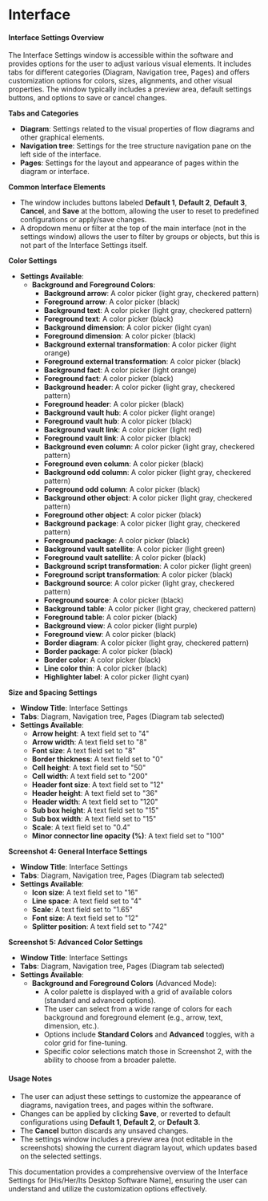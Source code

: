 # Interface

#### Interface Settings Overview

The Interface Settings window is accessible within the software and provides options for the user to adjust various visual elements. It includes tabs for different categories (Diagram, Navigation tree, Pages) and offers customization options for colors, sizes, alignments, and other visual properties. The window typically includes a preview area, default settings buttons, and options to save or cancel changes.

**Tabs and Categories**

* **Diagram**: Settings related to the visual properties of flow diagrams and other graphical elements.
* **Navigation tree**: Settings for the tree structure navigation pane on the left side of the interface.
* **Pages**: Settings for the layout and appearance of pages within the diagram or interface.

**Common Interface Elements**

* The window includes buttons labeled **Default 1**, **Default 2**, **Default 3**, **Cancel**, and **Save** at the bottom, allowing the user to reset to predefined configurations or apply/save changes.
* A dropdown menu or filter at the top of the main interface (not in the settings window) allows the user to filter by groups or objects, but this is not part of the Interface Settings itself.

&#x20;**Color Settings**

* **Settings Available**:
  * **Background and Foreground Colors**:
    * **Background arrow**: A color picker (light gray, checkered pattern)
    * **Foreground arrow**: A color picker (black)
    * **Background text**: A color picker (light gray, checkered pattern)
    * **Foreground text**: A color picker (black)
    * **Background dimension**: A color picker (light cyan)
    * **Foreground dimension**: A color picker (black)
    * **Background external transformation**: A color picker (light orange)
    * **Foreground external transformation**: A color picker (black)
    * **Background fact**: A color picker (light orange)
    * **Foreground fact**: A color picker (black)
    * **Background header**: A color picker (light gray, checkered pattern)
    * **Foreground header**: A color picker (black)
    * **Background vault hub**: A color picker (light orange)
    * **Foreground vault hub**: A color picker (black)
    * **Background vault link**: A color picker (light red)
    * **Foreground vault link**: A color picker (black)
    * **Background even column**: A color picker (light gray, checkered pattern)
    * **Foreground even column**: A color picker (black)
    * **Background odd column**: A color picker (light gray, checkered pattern)
    * **Foreground odd column**: A color picker (black)
    * **Background other object**: A color picker (light gray, checkered pattern)
    * **Foreground other object**: A color picker (black)
    * **Background package**: A color picker (light gray, checkered pattern)
    * **Foreground package**: A color picker (black)
    * **Background vault satellite**: A color picker (light green)
    * **Foreground vault satellite**: A color picker (black)
    * **Background script transformation**: A color picker (light green)
    * **Foreground script transformation**: A color picker (black)
    * **Background source**: A color picker (light gray, checkered pattern)
    * **Foreground source**: A color picker (black)
    * **Background table**: A color picker (light gray, checkered pattern)
    * **Foreground table**: A color picker (black)
    * **Background view**: A color picker (light purple)
    * **Foreground view**: A color picker (black)
    * **Border diagram**: A color picker (light gray, checkered pattern)
    * **Border package**: A color picker (black)
    * **Border color**: A color picker (black)
    * **Line color thin**: A color picker (black)
    * **Highlighter label**: A color picker (light cyan)

&#x20;**Size and Spacing Settings**

* **Window Title**: Interface Settings
* **Tabs**: Diagram, Navigation tree, Pages (Diagram tab selected)
* **Settings Available**:
  * **Arrow height**: A text field set to "4"
  * **Arrow width**: A text field set to "8"
  * **Font size**: A text field set to "8"
  * **Border thickness**: A text field set to "0"
  * **Cell height**: A text field set to "50"
  * **Cell width**: A text field set to "200"
  * **Header font size**: A text field set to "12"
  * **Header height**: A text field set to "36"
  * **Header width**: A text field set to "120"
  * **Sub box height**: A text field set to "15"
  * **Sub box width**: A text field set to "15"
  * **Scale**: A text field set to "0.4"
  * **Minor connector line opacity (%)**: A text field set to "100"

**Screenshot 4: General Interface Settings**

* **Window Title**: Interface Settings
* **Tabs**: Diagram, Navigation tree, Pages (Diagram tab selected)
* **Settings Available**:
  * **Icon size**: A text field set to "16"
  * **Line space**: A text field set to "4"
  * **Scale**: A text field set to "1.65"
  * **Font size**: A text field set to "12"
  * **Splitter position**: A text field set to "742"

**Screenshot 5: Advanced Color Settings**

* **Window Title**: Interface Settings
* **Tabs**: Diagram, Navigation tree, Pages (Diagram tab selected)
* **Settings Available**:
  * **Background and Foreground Colors** (Advanced Mode):
    * A color palette is displayed with a grid of available colors (standard and advanced options).
    * The user can select from a wide range of colors for each background and foreground element (e.g., arrow, text, dimension, etc.).
    * Options include **Standard Colors** and **Advanced** toggles, with a color grid for fine-tuning.
    * Specific color selections match those in Screenshot 2, with the ability to choose from a broader palette.

#### Usage Notes

* The user can adjust these settings to customize the appearance of diagrams, navigation trees, and pages within the software.
* Changes can be applied by clicking **Save**, or reverted to default configurations using **Default 1**, **Default 2**, or **Default 3**.
* The **Cancel** button discards any unsaved changes.
* The settings window includes a preview area (not editable in the screenshots) showing the current diagram layout, which updates based on the selected settings.

This documentation provides a comprehensive overview of the Interface Settings for \[His/Her/Its Desktop Software Name], ensuring the user can understand and utilize the customization options effectively.
